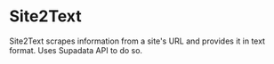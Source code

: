# Site2Text

Site2Text scrapes information from a site's URL and provides it in text format. Uses Supadata API to do so.
